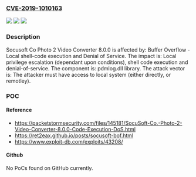 ### [CVE-2019-1010163](https://cve.mitre.org/cgi-bin/cvename.cgi?name=CVE-2019-1010163)
![](https://img.shields.io/static/v1?label=Product&message=Photo%202%20Video%20Converter&color=blue)
![](https://img.shields.io/static/v1?label=Version&message=n%2Fa&color=blue)
![](https://img.shields.io/static/v1?label=Vulnerability&message=Buffer%20Overflow%20-%20Local%20shell-code%20execution%20and%20Denial%20of%20Service&color=brighgreen)

### Description

Socusoft Co Photo 2 Video Converter 8.0.0 is affected by: Buffer Overflow - Local shell-code execution and Denial of Service. The impact is: Local privilege escalation (dependant upon conditions), shell code execution and denial-of-service. The component is: pdmlog.dll library. The attack vector is: The attacker must have access to local system (either directly, or remotley).

### POC

#### Reference
- https://packetstormsecurity.com/files/145181/SocuSoft-Co.-Photo-2-Video-Converter-8.0.0-Code-Execution-DoS.html
- https://ret2eax.github.io/posts/socusoft-bof.html
- https://www.exploit-db.com/exploits/43208/

#### Github
No PoCs found on GitHub currently.

